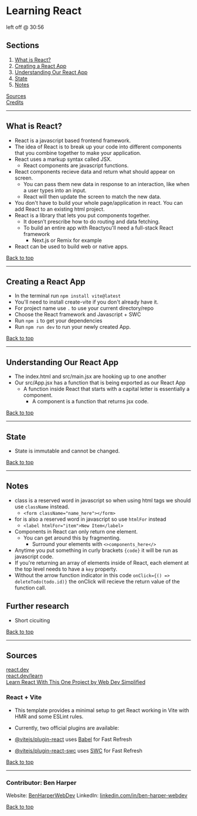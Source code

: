 # Learning React
left off @ 30:56

## Sections
<a name="Sections"></a>
1. [What is React?](#whatIsReact)
2. [Creating a React App](#creatingAReactApp)
3. [Understanding Our React App](#understandingOurReactApp)
4. [State](#state)
5. [Notes](#notes)

[Sources](#sources)<br>
[Credits](#credits)<br>
__________________________________________________________________________________________________________________________________________
<a name="whatIsReact"></a>
## What is React?
- React is a javascript based frontend framework.
- The idea of React is to break up your code into different components that you combine together to make your application.
- React uses a markup syntax called JSX.
  - React components are javascript functions.
- React components recieve data and return what should appear on screen.
  - You can pass them new data in response to an interaction, like when a user types into an input.
  - React will then update the screen to match the new data.
- You don't have to build your whole page/application in react. You can add React to an existing html project.
- React is a library that lets you put components together.
  - It doesn’t prescribe how to do routing and data fetching.
  - To build an entire app with Reactyou'll need a full-stack React framework
    -  Next.js or Remix for example
- React can be used to build web or native apps.

[Back to top](#Sections)
__________________________________________________________________________________________________________________________________________
<a name="creatingAReactApp"></a>
## Creating a React App
- In the terminal run `npm install vite@latest`
- You'll need to install create-vite if you don't already have it.
- For project name use `.` to use your current directory/repo
- Choose the React framework and Javascript + SWC
- Run `npm i` to get your dependencies
- Run `npm run dev` to run your newly created App.

[Back to top](#Sections)
__________________________________________________________________________________________________________________________________________
<a name="understandingOurReactApp"></a>
## Understanding Our React App
- The index.html and src/main.jsx are hooking up to one another
- Our src/App.jsx has a function that is being exported as our React App
  - A function inside React that starts with a capital letter is essentially a component.
     - A component is a function that returns jsx code.

[Back to top](#Sections)
__________________________________________________________________________________________________________________________________________
<a name="state"></a>
## State
- State is immutable and cannot be changed.

[Back to top](#Sections)
__________________________________________________________________________________________________________________________________________
<a name="notes"></a>
## Notes
- class is a reserved word in javascript so when using html tags we should use `className` instead.
  - `<form className="name_here"></form>`
- for is also a reserved word in javascript so use `htmlFor` instead
  - `<label htmlFor="item">New Item</label>`
- Components in React can only return one element.
  - You can get around this by fragmenting.
    - Surround your elements with `<>components_here</>`
- Anytime you put something in curly brackets `{code}` it will be run as javascript code.
- If you're returning an array of elements inside of React, each element at the top level needs to have a `key` property.
- Without the arrow function indicator in this code `onClick={() => deleteTodo(todo.id)}` the onClick will recieve the return value of the function call.

## Further research
- Short cicuiting

[Back to top](#Sections)
__________________________________________________________________________________________________________________________________________
<a name="sources"></a>
## Sources
[react.dev](https://react.dev/)<br>
[react.dev/learn](https://react.dev/learn)<br>
[Learn React With This One Project by Web Dev Simplified](https://www.youtube.com/watch?v=Rh3tobg7hEo)<br>

### React + Vite
- This template provides a minimal setup to get React working in Vite with HMR and some ESLint rules.
- Currently, two official plugins are available:

- [@vitejs/plugin-react](https://github.com/vitejs/vite-plugin-react/blob/main/packages/plugin-react/README.md) uses [Babel](https://babeljs.io/) for Fast Refresh
- [@vitejs/plugin-react-swc](https://github.com/vitejs/vite-plugin-react-swc) uses [SWC](https://swc.rs/) for Fast Refresh

[Back to top](#Sections)
__________________________________________________________________________________________________________________________________________
<a name="credits"></a>
### Contributor: Ben Harper
Website: [BenHarperWebDev](https://henbarper.github.io/benharperwebdev/)
LinkedIn: [linkedin.com/in/ben-harper-webdev](https://www.linkedin.com/in/ben-harper-webdev/)

[Back to top](#Sections)
